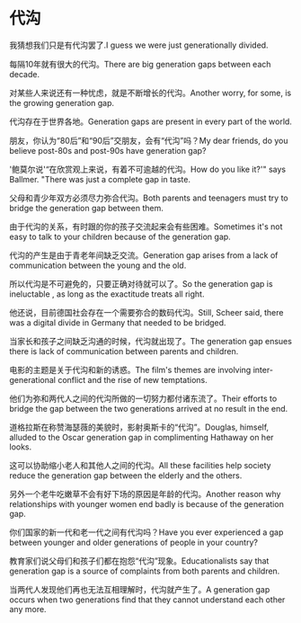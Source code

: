 # 代沟

<p><span class="chinese">我猜想我们只是有代沟罢了.</span><span class="english">I guess we were just generationally divided.</span></p>

<p><span class="chinese">每隔10年就有很大的代沟。</span><span class="english">There are big generation gaps between each decade.</span></p>

<p><span class="chinese">对某些人来说还有一种忧虑，就是不断增长的代沟。</span><span class="english">Another worry, for some, is the growing generation gap.</span></p>

<p><span class="chinese">代沟存在于世界各地。</span><span class="english">Generation gaps are present in every part of the world.</span></p>

<p><span class="chinese">朋友，你认为“80后”和“90后”交朋友，会有“代沟”吗？</span><span class="english">My dear friends, do you believe post-80s and post-90s have generation gap?</span></p>

<p><span class="chinese">'鲍莫尔说'“在欣赏观上来说，有着不可逾越的代沟。</span><span class="english">How do you like it?'" says Ballmer. "There was just a complete gap in taste.</span></p>

<p><span class="chinese">父母和青少年双方必须尽力弥合代沟。</span><span class="english">Both parents and teenagers must try to bridge the generation gap between them.</span></p>

<p><span class="chinese">由于代沟的关系，有时跟的你的孩子交流起来会有些困难。</span><span class="english">Sometimes it's not easy to talk to your children because of the generation gap.</span></p>

<p><span class="chinese">代沟的产生是由于青老年间缺乏交流。</span><span class="english">Generation gap arises from a lack of communication between the young and the old.</span></p>

<p><span class="chinese">所以代沟是不可避免的，只要正确对待就可以了。</span><span class="english">So the generation gap is ineluctable , as long as the exactitude treats all right.</span></p>

<p><span class="chinese">他还说，目前德国社会存在一个需要弥合的数码代沟。</span><span class="english">Still, Scheer said, there was a digital divide in Germany that needed to be bridged.</span></p>

<p><span class="chinese">当家长和孩子之间缺乏沟通的时候，代沟就出现了。</span><span class="english">The generation gap ensues there is lack of communication between parents and children.</span></p>

<p><span class="chinese">电影的主题是关于代沟和新的诱惑。</span><span class="english">The film's themes are involving inter-generational conflict and the rise of new temptations.</span></p>

<p><span class="chinese">他们为弥和两代人之间的代沟所做的一切努力都付诸东流了。</span><span class="english">Their efforts to bridge the gap between the two generations arrived at no result in the end.</span></p>

<p><span class="chinese">道格拉斯在称赞海瑟薇的美貌时，影射奥斯卡的“代沟”。</span><span class="english">Douglas, himself, alluded to the Oscar generation gap in complimenting Hathaway on her looks.</span></p>

<p><span class="chinese">这可以协助缩小老人和其他人之间的代沟。</span><span class="english">All these facilities help society reduce the generation gap between the elderly and the others.</span></p>

<p><span class="chinese">另外一个老牛吃嫩草不会有好下场的原因是年龄的代沟。</span><span class="english">Another reason why relationships with younger women end badly is because of the generation gap.</span></p>

<p><span class="chinese">你们国家的新一代和老一代之间有代沟吗？</span><span class="english">Have you ever experienced a gap between younger and older generations of people in your country?</span></p>

<p><span class="chinese">教育家们说父母们和孩子们都在抱怨“代沟”现象。</span><span class="english">Educationalists say that generation gap is a source of complaints from both parents and children.</span></p>

<p><span class="chinese">当两代人发现他们再也无法互相理解时，代沟就产生了。</span><span class="english">A generation gap occurs when two generations find that they cannot understand each other any more.</span></p>

